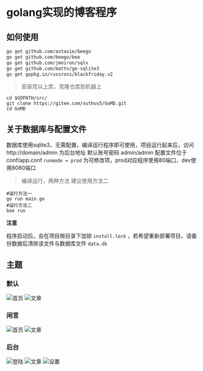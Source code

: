 # golang实现的博客程序


## 如何使用


```bash
go get github.com/astaxie/beego
go get github.com/beego/bee
go get github.com/jmoiron/sqlx
go get github.com/mattn/go-sqlite3
go get gopkg.in/russross/blackfriday.v2
```

> 安装完以上库，克隆仓库到机器上

```shell
cd $GOPATH/src/
git clone https://gitee.com/xuthus5/GoMD.git
cd GoMD
```

## 关于数据库与配置文件

数据库使用sqlite3，无需配置，编译运行程序即可使用，项目运行起来后，访问 http://domain/admin 为后台地址 默认账号密码 admin/admin
配置文件位于 conf/app.conf `runmode = prod` 为可修改项，prod对应程序使用80端口，dev使用8080端口

> 编译运行，两种方法 建议使用方法二

```
#运行方法一
go run main.go
#运行方法二
bee run
```

**注意**

程序启动后，会在项目根目录下加锁 `install.lock` ，若希望重新部署项目，请备份数据后清除该文件与数据库文件 `data.db`


## 主题

### 默认

![首页](./static/preview/default-index.png)
![文章](./static/preview/default-page.png)

### 闲言

![首页](./static/preview/xianyan-index.png)
![文章](./static/preview/xianyan-page.png)

### 后台

![登陆](./static/preview/admin-login.jpg)
![文章](./static/preview/admin-article.png)
![设置](./static/preview/admin-setting.png)